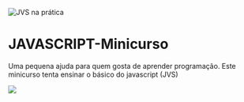 ![JVS na prática](https://bairesdev.mo.cloudinary.net/blog/2023/08/What-Is-JavaScript-Used-For.jpg?tx=w_1024,q_auto)

# JAVASCRIPT-Minicurso
Uma pequena ajuda para quem gosta de aprender programação. Este minicurso tenta ensinar o básico do javascript (JVS)

![](https://giphy.com/gifs/night-programming-programmer-xUA7bdpLxQhsSQdyog) 

